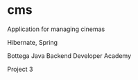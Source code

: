 # cms

Application for managing cinemas

Hibernate, Spring

Bottega Java Backend Developer Academy

Project 3
